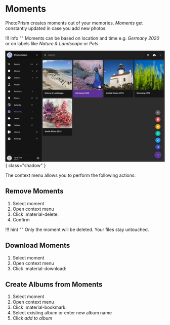 # Moments #

PhotoPrism creates moments out of your memories. 
*Moments* get constantly updated in case you add new photos.

!!! info ""
    Moments can be based on location and time e.g. *Germany 2020* or on labels like *Nature & Landscape* or *Pets*.

![Screenshot](img/moments-2502.jpg){ class="shadow" }

The context menu allows you to perform the following actions:

## Remove Moments ##
1. Select moment
2. Open context menu
3. Click :material-delete:
4. Confirm

!!! hint ""
    Only the moment will be deleted. Your files stay untouched.

## Download Moments ##
1. Select moment
2. Open context menu
3. Click :material-download:

## Create Albums from Moments ##
1. Select moment
2. Open context menu
3. Click :material-bookmark:
4. Select existing album or enter new album name
5. Click *add to album*